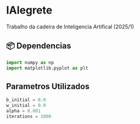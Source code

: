 # IAlegrete
Trabalho da cadeira de Inteligencia Artifical (2025/1)

## 📦 Dependencias
```python
import numpy as np 
import matplotlib.pyplot as plt
```

## Parametros Utilizados
```python
b_initial = 0.0  
w_initial = 0.0
alpha = 0.001 
iterations = 1000
```
